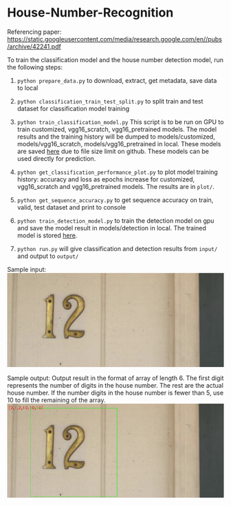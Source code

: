 # House-Number-Recognition

Referencing paper: https://static.googleusercontent.com/media/research.google.com/en//pubs/archive/42241.pdf

To train the classification model and the house number detection model, run the following steps:
1. `python prepare_data.py` to download, extract, get metadata, save data to local

2. `python classification_train_test_split.py` to split train and test dataset for classification model training

3. `python train_classification_model.py` This script is to be run on GPU to train customized, vgg16_scratch, vgg16_pretrained models. The model results and the training history will be dumped to models/customized, models/vgg16_scratch, models/vgg16_pretrained in local. These models are saved [here](https://drive.google.com/open?id=1F-8XwEzAn5GaJyWi6oPzdVzv0hIWXb9t) due to file size limit on github. These models can be used directly for prediction.

4. `python get_classification_performance_plot.py` to plot model training history: accuracy and loss as epochs increase for customized, vgg16_scratch and vgg16_pretrained models. The results are in `plot/`.

5. `python get_sequence_accuracy.py` to get sequence accuracy on train, valid, test dataset and print to console

6. `python train_detection_model.py` to train the detection model on gpu and save the model result in models/detection in local. The trained model is stored [here](https://drive.google.com/open?id=1xxBEGTMg1P3Co-pJ3ZwqbzCkSHkx0vIw).

7. `python run.py` will give classification and detection results from `input/` and output to `output/`


Sample input:
![](input/2.png) 

Sample output: Output result in the format of array of length 6. The first digit represents the number of digits in the house number. The rest are the actual house number. If the number digits in the house number is fewer than 5, use 10 to fill the remaining of the array.
![](output/2.png)


